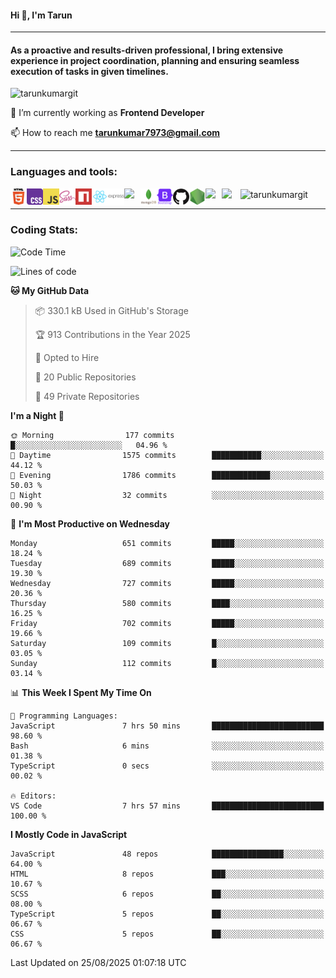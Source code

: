 <h4>Hi 👋, I'm Tarun</h4>
<hr />
<h4 align="left">As a proactive and results-driven professional, I bring extensive experience in project coordination, planning and
 ensuring seamless execution of tasks in given timelines.</h4>

<p><img src="https://komarev.com/ghpvc/?username=tarunkumargit&label=Profile%20views&color=0e75b6&style=flat" alt="tarunkumargit" /> </p>

🔭 I’m currently working as **Frontend Developer**

📫 How to reach me **tarunkumar7973@gmail.com**

<hr />

### Languages and tools:

 <img align="left" width="26px" src="https://raw.githubusercontent.com/github/explore/80688e429a7d4ef2fca1e82350fe8e3517d3494d/topics/html/html.png" />
 <img align="left" width="26px" src="https://raw.githubusercontent.com/github/explore/80688e429a7d4ef2fca1e82350fe8e3517d3494d/topics/css/css.png" />
 <img align="left" width="26px" src="https://raw.githubusercontent.com/github/explore/80688e429a7d4ef2fca1e82350fe8e3517d3494d/topics/javascript/javascript.png" />
 <img align="left" width="26px" src="https://raw.githubusercontent.com/github/explore/80688e429a7d4ef2fca1e82350fe8e3517d3494d/topics/sass/sass.png" />
 <img align="left" width="26px" src="https://raw.githubusercontent.com/github/explore/80688e429a7d4ef2fca1e82350fe8e3517d3494d/topics/npm/npm.png" />
 <img align="left" width="26px" src="https://raw.githubusercontent.com/github/explore/80688e429a7d4ef2fca1e82350fe8e3517d3494d/topics/react/react.png" />
 <img align="left" width="26px" src="https://raw.githubusercontent.com/devicons/devicon/master/icons/express/express-original-wordmark.svg"/>
 <img align="left" width="26px" src="https://www.vectorlogo.zone/logos/figma/figma-icon.svg"/>
 <img align="left" width="26px" src="https://raw.githubusercontent.com/devicons/devicon/master/icons/mongodb/mongodb-original-wordmark.svg"/>
 <img align="left" width="26px" src="https://raw.githubusercontent.com/devicons/devicon/master/icons/bootstrap/bootstrap-plain-wordmark.svg" />
 <img align="left" width="26px" src="https://raw.githubusercontent.com/github/explore/78df643247d429f6cc873026c0622819ad797942/topics/github/github.png" />
 <img align="left" width="26px" src="https://raw.githubusercontent.com/github/explore/80688e429a7d4ef2fca1e82350fe8e3517d3494d/topics/nodejs/nodejs.png" />
 <img align="left" width="26px" src="https://download.blender.org/branding/community/blender_community_badge_white.svg" />
 <img align="left" width="26px" src="https://www.vectorlogo.zone/logos/tailwindcss/tailwindcss-icon.svg"/>

&nbsp;<img align="center" src="https://github-readme-streak-stats.herokuapp.com/?user=tarunkumargit&show_icons=true&theme=react" alt="tarunkumargit" />

<hr>

### Coding Stats:

<!--START_SECTION:waka-->
![Code Time](http://img.shields.io/badge/Code%20Time-2%2C253%20hrs%2036%20mins-blue)

![Lines of code](https://img.shields.io/badge/From%20Hello%20World%20I%27ve%20Written-3.6%20million%20lines%20of%20code-blue)

**🐱 My GitHub Data** 

> 📦 330.1 kB Used in GitHub's Storage 
 > 
> 🏆 913 Contributions in the Year 2025
 > 
> 💼 Opted to Hire
 > 
> 📜 20 Public Repositories 
 > 
> 🔑 49 Private Repositories 
 > 
**I'm a Night 🦉** 

```text
🌞 Morning                177 commits         █░░░░░░░░░░░░░░░░░░░░░░░░   04.96 % 
🌆 Daytime                1575 commits        ███████████░░░░░░░░░░░░░░   44.12 % 
🌃 Evening                1786 commits        █████████████░░░░░░░░░░░░   50.03 % 
🌙 Night                  32 commits          ░░░░░░░░░░░░░░░░░░░░░░░░░   00.90 % 
```
📅 **I'm Most Productive on Wednesday** 

```text
Monday                   651 commits         █████░░░░░░░░░░░░░░░░░░░░   18.24 % 
Tuesday                  689 commits         █████░░░░░░░░░░░░░░░░░░░░   19.30 % 
Wednesday                727 commits         █████░░░░░░░░░░░░░░░░░░░░   20.36 % 
Thursday                 580 commits         ████░░░░░░░░░░░░░░░░░░░░░   16.25 % 
Friday                   702 commits         █████░░░░░░░░░░░░░░░░░░░░   19.66 % 
Saturday                 109 commits         █░░░░░░░░░░░░░░░░░░░░░░░░   03.05 % 
Sunday                   112 commits         █░░░░░░░░░░░░░░░░░░░░░░░░   03.14 % 
```


📊 **This Week I Spent My Time On** 

```text
💬 Programming Languages: 
JavaScript               7 hrs 50 mins       █████████████████████████   98.60 % 
Bash                     6 mins              ░░░░░░░░░░░░░░░░░░░░░░░░░   01.38 % 
TypeScript               0 secs              ░░░░░░░░░░░░░░░░░░░░░░░░░   00.02 % 

🔥 Editors: 
VS Code                  7 hrs 57 mins       █████████████████████████   100.00 % 
```

**I Mostly Code in JavaScript** 

```text
JavaScript               48 repos            ████████████████░░░░░░░░░   64.00 % 
HTML                     8 repos             ███░░░░░░░░░░░░░░░░░░░░░░   10.67 % 
SCSS                     6 repos             ██░░░░░░░░░░░░░░░░░░░░░░░   08.00 % 
TypeScript               5 repos             ██░░░░░░░░░░░░░░░░░░░░░░░   06.67 % 
CSS                      5 repos             ██░░░░░░░░░░░░░░░░░░░░░░░   06.67 % 
```




 Last Updated on 25/08/2025 01:07:18 UTC
<!--END_SECTION:waka-->
